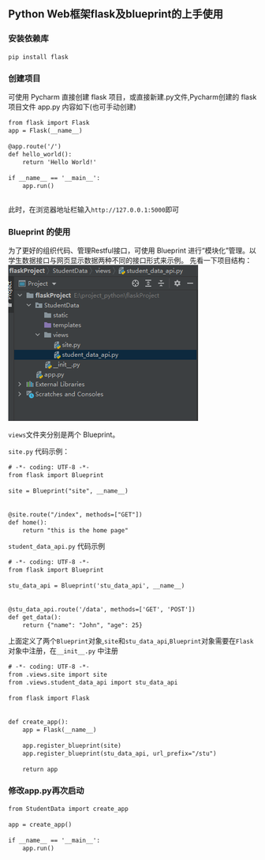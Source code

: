## Python Web框架flask及blueprint的上手使用


### 安装依赖库
`pip install flask`

### 创建项目

可使用 Pycharm 直接创建 flask 项目，或直接新建.py文件,Pycharm创建的 flask 项目文件 app.py 内容如下(也可手动创建)
```
from flask import Flask
app = Flask(__name__)

@app.route('/')
def hello_world():
    return 'Hello World!'

if __name__ == '__main__':
    app.run()
	
```

此时，在浏览器地址栏输入`http://127.0.0.1:5000`即可

### Blueprint 的使用

为了更好的组织代码、管理Restful接口，可使用 Blueprint 进行“模块化”管理。以学生数据接口与网页显示数据两种不同的接口形式来示例。
先看一下项目结构：
![enter description here](./images/1618487952358.png)

`views`文件夹分别是两个 Blueprint。

`site.py` 代码示例：
```
# -*- coding: UTF-8 -*-
from flask import Blueprint

site = Blueprint("site", __name__)


@site.route("/index", methods=["GET"])
def home():
    return "this is the home page"

```
`student_data_api.py` 代码示例
```
# -*- coding: UTF-8 -*-
from flask import Blueprint

stu_data_api = Blueprint('stu_data_api', __name__)


@stu_data_api.route('/data', methods=['GET', 'POST'])
def get_data():
    return {"name": "John", "age": 25}

```

上面定义了两个`Blueprint`对象,`site`和`stu_data_api`,`Blueprint`对象需要在`Flask`对象中注册，在`__init__.py` 中注册
```
# -*- coding: UTF-8 -*-
from .views.site import site
from .views.student_data_api import stu_data_api

from flask import Flask


def create_app():
    app = Flask(__name__)

    app.register_blueprint(site)
    app.register_blueprint(stu_data_api, url_prefix="/stu")

    return app
```

### 修改app.py再次启动

```
from StudentData import create_app

app = create_app()

if __name__ == '__main__':
    app.run()

```
